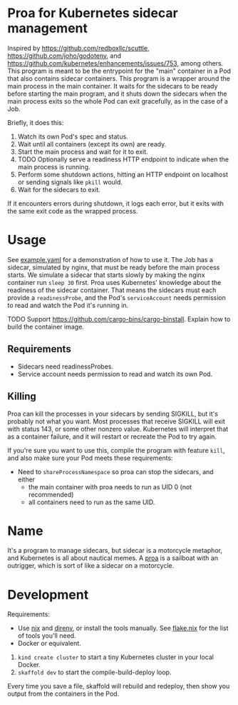 # Proa for Kubernetes sidecar management

Inspired by https://github.com/redboxllc/scuttle, https://github.com/joho/godotenv, and
https://github.com/kubernetes/enhancements/issues/753, among others.
This program is meant to be the entrypoint for the "main" container in a Pod that also contains sidecar containers. This program
is a wrapper around the main process in the main container. It waits for the sidecars to be ready before starting the main program,
and it shuts down the sidecars when the main process exits so the whole Pod can exit gracefully, as in the case of a Job.

Briefly, it does this:

1. Watch its own Pod's spec and status.
1. Wait until all containers (except its own) are ready.
1. Start the main process and wait for it to exit.
1. TODO Optionally serve a readiness HTTP endpoint to indicate when the main process is running.
1. Perform some shutdown actions, hitting an HTTP endpoint on localhost or sending signals like `pkill` would.
1. Wait for the sidecars to exit.

If it encounters errors during shutdown, it logs each error, but it exits with the same exit code as the wrapped process.

# Usage

See [example.yaml](example.yaml) for a demonstration of how to use it. The Job has a sidecar, simulated by nginx, that must be
ready before the main process starts. We simulate a sidecar that starts slowly by making the nginx container run `sleep 30` first.
Proa uses Kubernetes' knowledge about the readiness of the sidecar container. That means the sidecars must each provide a
`readinessProbe`, and the Pod's `serviceAccount` needs permission to read and watch the Pod it's running in.

TODO Support https://github.com/cargo-bins/cargo-binstall. Explain how to build the container image.

## Requirements

- Sidecars need readinessProbes.
- Service account needs permission to read and watch its own Pod.

## Killing

Proa can kill the processes in your sidecars by sending SIGKILL, but it's probably not what you want. Most processes that receive
SIGKILL will exit with status 143, or some other nonzero value. Kubernetes will interpret that as a container failure, and it will
restart or recreate the Pod to try again.

If you're sure you want to use this, compile the program with feature `kill`, and also make sure your Pod meets these requirements:
- Need to `shareProcessNamespace` so proa can stop the sidecars, and either
    - the main container with proa needs to run as UID 0 (not recommended)
    - all containers need to run as the same UID.

# Name

It's a program to manage sidecars, but sidecar is a motorcycle metaphor, and Kubernetes is all about nautical memes.
A [proa](https://en.wikipedia.org/wiki/Proa) is a sailboat with an outrigger, which is sort of like a sidecar on a motorcycle.

# Development

Requirements:
- Use [nix](https://github.com/NixOS/nix) and [direnv](https://github.com/direnv/direnv), or install the tools manually. See
    [flake.nix](flake.nix) for the list of tools you'll need.
- Docker or equivalent.

1. `kind create cluster` to start a tiny Kubernetes cluster in your local Docker.
1. `skaffold dev` to start the compile-build-deploy loop.

Every time you save a file, skaffold will rebuild and redeploy, then show you output from the containers in the Pod.
